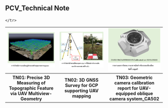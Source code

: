 ## PCV_Technical Note

<table>
	<tr>
		<td>
			<a href="https://github.com/ThirawatBan/PCV_SVCU/blob/main/PCV_TechnicalNote/Technical_Note_PDF/TN01_Precise%203D%20Measuring%20of%20Topographic%20Feature%20via%20UAV%20Multiview-Geometry.pdf" target="_blank">
				<img src="https://github.com/ThirawatBan/PCV_SVCU/blob/main/PCV_TechnicalNote/thumbnails/TN01.PNG" width="100%" />
			</a>
		</td><td>
			<a href="https://github.com/ThirawatBan/PCV_SVCU/blob/main/PCV_TechnicalNote/Technical_Note_PDF/TN02_3D%20GNSS%20Survey%20for%20GCP%20supporting%20UAV%20mapping.pdf" target="_blank">
				<img src="https://github.com/ThirawatBan/PCV_SVCU/blob/main/PCV_TechnicalNote/thumbnails/TN02.PNG" width="100%" />
			</a>
		</td><td>
			<a href="https://github.com/ThirawatBan/PCV_SVCU/blob/main/PCV_TechnicalNote/Technical_Note_PDF/TN03_Geometric%20camera%20calibration%20report%20for%20UAV-equipped%20oblique%20camera%20system_CA502_SN_CA205R202115_2022_11_05.pdf" target="_blank">
				<img src="https://github.com/ThirawatBan/PCV_SVCU/blob/main/PCV_TechnicalNote/thumbnails/TN03.PNG" width="100%" />
			</a>
		</td>
	</tr> 
	<tr>
		<th>TN01: Precise 3D Measuring of Topographic Feature via UAV Multiview-Geometry</th>
		<th>TN02: 3D GNSS Survey for GCP supporting UAV mapping</th>
		<th>TN03: Geometric camera calibration report for UAV-equipped oblique camera system_CA502</th>
		
	</tr>
</table>
